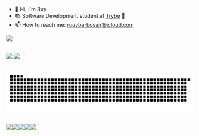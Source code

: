 - :wave: Hi, I'm Ruy
- :books: Software Development student at <a href="https://www.betrybe.com/">Trybe</a> :rocket: <br>
- 📫 How to reach me: ruuybarbosajr@icloud.com

<div>
  <a href="https://github.com/Ruuybarbosajr">
  <img height="180em" src="https://github-readme-stats.vercel.app/api?username=Ruuybarbosajr&show_icons=true&theme=merko&include_all_commits=true&count_private=true"/>
</div>

##
<div>
  <a href="https://www.instagram.com/ruuybarbosajr/" target="_blank"><img src="https://img.shields.io/badge/-Instagram-%23E4405F?style=for-the-badge&logo=instagram&logoColor=white" target="_blank"></a>
  <a href="https://www.linkedin.com/in/ruybarbosajr/" target="_blank"><img src="https://img.shields.io/badge/-LinkedIn-%230077B5?style=for-the-badge&logo=linkedin&logoColor=white" target="_blank"></a>
</div>
 
##

![Snake animation](https://github.com/Ruuybarbosajr/Ruuybarbosajr/blob/output/github-contribution-grid-snake.svg)
##
  
<img src="https://img.shields.io/badge/HTML5-E34F26?style=for-the-badge&logo=html5&logoColor=white"/><img src="https://img.shields.io/badge/JavaScript-F7DF1E?style=for-the-badge&logo=javascript&logoColor=black" /><img src="https://img.shields.io/badge/CSS3-1572B6?style=for-the-badge&logo=css3&logoColor=white"/><img src="https://img.shields.io/badge/React-20232A?style=for-the-badge&logo=react&logoColor=61DAFB"/><img src="https://img.shields.io/badge/Redux-593D88?style=for-the-badge&logo=redux&logoColor=white"/>
 
